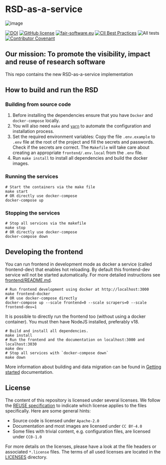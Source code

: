 <!--
SPDX-FileCopyrightText: 2021 - 2022 Dusan Mijatovic (dv4all)
SPDX-FileCopyrightText: 2021 - 2022 Ewan Cahen (Netherlands eScience Center) <e.cahen@esciencecenter.nl>
SPDX-FileCopyrightText: 2021 - 2022 Jason Maassen (Netherlands eScience Center) <j.maassen@esciencecenter.nl>
SPDX-FileCopyrightText: 2021 - 2022 Netherlands eScience Center
SPDX-FileCopyrightText: 2021 - 2022 dv4all
SPDX-FileCopyrightText: 2021 Jesús García Gonzalez (Netherlands eScience Center) <j.g.gonzalez@esciencecenter.nl>
SPDX-FileCopyrightText: 2022 Christian Meeßen (GFZ) <christian.meessen@gfz-potsdam.de>
SPDX-FileCopyrightText: 2022 Helmholtz Centre Potsdam - GFZ German Research Centre for Geosciences

SPDX-License-Identifier: CC-BY-4.0
-->

# RSD-as-a-service

![image](https://user-images.githubusercontent.com/4195550/136156498-736f915f-7623-43d2-8678-f30b06563a38.png)

[![DOI](https://zenodo.org/badge/413814951.svg)](https://zenodo.org/badge/latestdoi/413814951)
[![GitHub license](https://img.shields.io/badge/license-Apache--2.0%20-blue.svg)](https://github.com/research-software-directory/RSD-as-a-service/blob/main/LICENSE)
[![fair-software.eu](https://img.shields.io/badge/fair--software.eu-%E2%97%8F%20%20%E2%97%8F%20%20%E2%97%8B%20%20%E2%97%8F%20%20%E2%97%8B-orange)](https://fair-software.eu)
[![CII Best Practices](https://bestpractices.coreinfrastructure.org/projects/6336/badge)](https://bestpractices.coreinfrastructure.org/projects/6336)
![All tests](https://github.com/research-software-directory/RSD-as-a-service/actions/workflows/tests_main.yml/badge.svg)
[![Contributor Covenant](https://img.shields.io/badge/Contributor%20Covenant-2.1-4baaaa.svg)](code_of_conduct.md)

## Our mission: To promote the visibility, impact and reuse of research software

This repo contains the new RSD-as-a-service implementation

## How to build and run the RSD

### Building from source code

1. Before installing the dependencies ensure that you have `Docker` and `docker-compose` locally.
2. You will also need `make` and [`yarn`](https://yarnpkg.com) to automate the configuration and installation process.
3. Set the required environment variables:
   Copy the file `.env.example` to `.env` file at the root of the project
   and fill the secrets and passwords. Check if the secrets are correct.
   The `Makefile` will take care about creating an appropriate `frontend/.env.local`
   from the `.env` file.
4. Run `make install` to install all dependencies and build the docker images.

### Running the services

```
# Start the containers via the make file
make start
# OR directly use docker-compose
docker-compose up
```

### Stopping the services

```
# Stop all services via the makefile
make stop
# OR directly use docker-compose
docker-compose down
```

## Developing the frontend

You can run frontend in development mode as docker a service (called frontend-dev) that enables hot reloading. By default this frontend-dev service will not be started automatically. For more detailed instructions see [frontend/README.md](frontend/README.md).

```
# Run frontend development using docker at http://localhost:3000
make frontend-docker
# OR use docker-compose directly
docker-compose up --scale frontend=0 --scale scrapers=0 --scale frontend-dev=1
```

It is possible to directly run the frontend too (without using a docker container). You must then have NodeJS installed, preferably v18.

```
# Build and install all dependencies.
make install
# Run the frontend and the documentation on localhost:3000 and localhost:3030
make dev
# Stop all services with `docker-compose down`
make down
```

More information about building and data migration can be found in [Getting started](https://research-software-directory.github.io/RSD-as-a-service/getting-started.html) documentation.

## License

The content of this repository is licensed under several licenses. We follow the [REUSE specification](https://reuse.software/) to indicate which license applies to the files specifically. Here are some general hints:

- Source code is licensed under `Apache-2.0`
- Documentation and most images are licensed under `CC BY-4.0`
- Some files with trivial content, e.g. configuration files, are licensed under `CC0-1.0`

For more details on the licenses, please have a look at the file headers or associated `*.license` files. The terms of all used licenses are located in the [LICENSES](./LICENSES/) directory.
